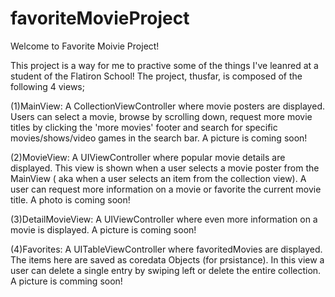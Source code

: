 # favoriteMovieProject


Welcome to Favorite Moivie Project!

This project is a way for me to practive some of the things I've leanred at a student of the Flatiron School! The project, thusfar, is composed of the following 4 views;

(1)MainView: A CollectionViewController where movie posters are displayed. Users can select a movie, browse by scrolling down, request more movie titles by clicking the 'more movies' footer and search for specific movies/shows/video games in the search bar. A picture is coming soon!

(2)MovieView: A UIViewController where popular movie details are displayed. This view is shown when a user selects a movie poster from the MainView ( aka when a user selects an item from the collection view). A user can request more information on a movie or favorite the current movie title. A photo is coming soon!

(3)DetailMovieView: A UIViewController where even more information on a movie is displayed. A picture is coming soon! 

(4)Favorites: A UITableViewController where favoritedMovies are displayed. The items here are saved as coredata Objects (for prsistance). In this view a user can delete a single entry by swiping left or delete the entire collection. A picture is comming soon! 
